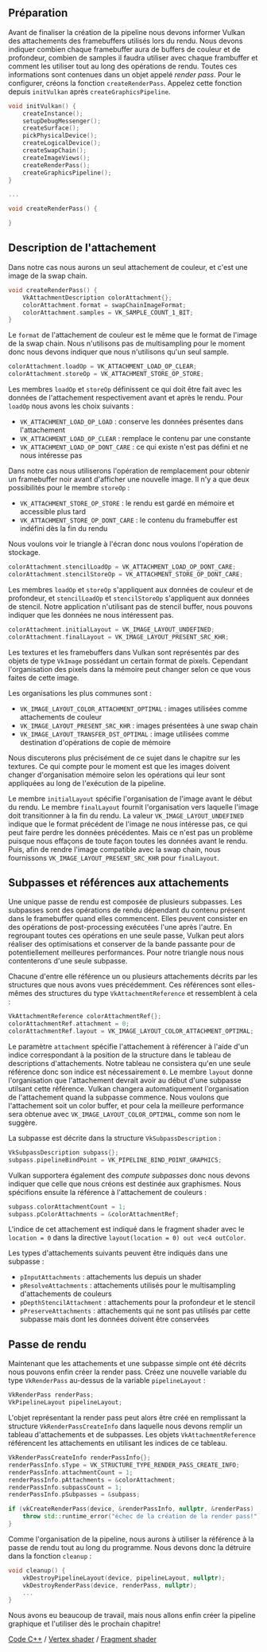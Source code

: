 ## Préparation

Avant de finaliser la création de la pipeline nous devons informer Vulkan des attachements des framebuffers utilisés 
lors du rendu. Nous devons indiquer combien chaque framebuffer aura de buffers de couleur et de profondeur, combien de 
samples il faudra utiliser avec chaque frambuffer et comment les utiliser tout au long des opérations de rendu. Toutes
ces informations sont contenues dans un objet appelé *render pass*. Pour le configurer, créons la fonction
`createRenderPass`. Appelez cette fonction depuis `initVulkan` après `createGraphicsPipeline`.

```c++
void initVulkan() {
    createInstance();
    setupDebugMessenger();
    createSurface();
    pickPhysicalDevice();
    createLogicalDevice();
    createSwapChain();
    createImageViews();
    createRenderPass();
    createGraphicsPipeline();
}

...

void createRenderPass() {

}
```

## Description de l'attachement

Dans notre cas nous aurons un seul attachement de couleur, et c'est une image de la swap chain.

```c++
void createRenderPass() {
    VkAttachmentDescription colorAttachment{};
    colorAttachment.format = swapChainImageFormat;
    colorAttachment.samples = VK_SAMPLE_COUNT_1_BIT;
}
```

Le `format` de l'attachement de couleur est le même que le format de l'image de la swap chain. Nous n'utilisons pas 
de multisampling pour le moment donc nous devons indiquer que nous n'utilisons qu'un seul sample.

```c++
colorAttachment.loadOp = VK_ATTACHMENT_LOAD_OP_CLEAR;
colorAttachment.storeOp = VK_ATTACHMENT_STORE_OP_STORE;
```

Les membres `loadOp` et `storeOp` définissent ce qui doit être fait avec les données de l'attachement respectivement
avant et après le rendu. Pour `loadOp` nous avons les choix suivants :

* `VK_ATTACHMENT_LOAD_OP_LOAD` : conserve les données présentes dans l'attachement
* `VK_ATTACHMENT_LOAD_OP_CLEAR` : remplace le contenu par une constante
* `VK_ATTACHMENT_LOAD_OP_DONT_CARE` : ce qui existe n'est pas défini et ne nous intéresse pas

Dans notre cas nous utiliserons l'opération de remplacement pour obtenir un framebuffer noir avant d'afficher une 
nouvelle image. Il n'y a que deux possibilités pour le membre `storeOp` :

* `VK_ATTACHMENT_STORE_OP_STORE` : le rendu est gardé en mémoire et accessible plus tard
* `VK_ATTACHMENT_STORE_OP_DONT_CARE` : le contenu du framebuffer est indéfini dès la fin du rendu

Nous voulons voir le triangle à l'écran donc nous voulons l'opération de stockage.

```c++
colorAttachment.stencilLoadOp = VK_ATTACHMENT_LOAD_OP_DONT_CARE;
colorAttachment.stencilStoreOp = VK_ATTACHMENT_STORE_OP_DONT_CARE;
```

Les membres `loadOp` et `storeOp` s'appliquent aux données de couleur et de profondeur, et `stencilLoadOp` et 
`stencilStoreOp` s'appliquent aux données de stencil. Notre application n'utilisant pas de stencil buffer, nous 
pouvons indiquer que les données ne nous intéressent pas.

```c++
colorAttachment.initialLayout = VK_IMAGE_LAYOUT_UNDEFINED;
colorAttachment.finalLayout = VK_IMAGE_LAYOUT_PRESENT_SRC_KHR;
```

Les textures et les framebuffers dans Vulkan sont représentés par des objets de type `VkImage` possédant un certain 
format de pixels. Cependant l'organisation des pixels dans la mémoire peut changer selon ce que vous faites de cette 
image.

Les organisations les plus communes sont :

* `VK_IMAGE_LAYOUT_COLOR_ATTACHMENT_OPTIMAL` : images utilisées comme attachements de couleur
* `VK_IMAGE_LAYOUT_PRESENT_SRC_KHR` : images présentées à une swap chain
* `VK_IMAGE_LAYOUT_TRANSFER_DST_OPTIMAL` : image utilisées comme destination d'opérations de copie de mémoire

Nous discuterons plus précisément de ce sujet dans le chapitre sur les textures. Ce qui compte pour le moment est que
les images doivent changer d'organisation mémoire selon les opérations qui leur sont appliquées au long de l'exécution
de la pipeline.

Le membre `initialLayout` spécifie l'organisation de l'image avant le début du rendu. Le membre `finalLayout` fournit
l'organisation vers laquelle l'image doit transitionner à la fin du rendu. La valeur `VK_IMAGE_LAYOUT_UNDEFINED` 
indique que le format précédent de l'image ne nous intéresse pas, ce qui peut faire perdre les données précédentes. 
Mais ce n'est pas un problème puisque nous effaçons de toute façon toutes les données avant le rendu. Puis, afin de 
rendre l'image compatible avec la swap chain, nous fournissons `VK_IMAGE_LAYOUT_PRESENT_SRC_KHR` pour `finalLayout`.

## Subpasses et références aux attachements

Une unique passe de rendu est composée de plusieurs subpasses. Les subpasses sont des opérations de rendu
dépendant du contenu présent dans le framebuffer quand elles commencent. Elles peuvent consister en des opérations de
post-processing exécutées l'une après l'autre. En regroupant toutes ces opérations en une seule passe, Vulkan peut
alors réaliser des optimisations et conserver de la bande passante pour de potentiellement meilleures performances.
Pour notre triangle nous nous contenterons d'une seule subpasse.

Chacune d'entre elle référence un ou plusieurs attachements décrits par les structures que nous avons vues 
précédemment. Ces références sont elles-mêmes des structures du type `VkAttachmentReference` et ressemblent à cela :

```c++
VkAttachmentReference colorAttachmentRef{};
colorAttachmentRef.attachment = 0;
colorAttachmentRef.layout = VK_IMAGE_LAYOUT_COLOR_ATTACHMENT_OPTIMAL;
```

Le paramètre `attachment` spécifie l'attachement à référencer à l'aide d'un indice correspondant à la position de la 
structure dans le tableau de descriptions d'attachements. Notre tableau ne consistera qu'en une seule référence donc 
son indice est nécessairement `0`. Le membre `layout` donne l'organisation que l'attachement devrait avoir au début d'une
subpasse utilsant cette référence. Vulkan changera automatiquement l'organisation de l'attachement quand la subpasse 
commence. Nous voulons que l'attachement soit un color buffer, et pour cela la meilleure performance sera obtenue avec
`VK_IMAGE_LAYOUT_COLOR_OPTIMAL`, comme son nom le suggère.

La subpasse est décrite dans la structure `VkSubpassDescription` :

```c++
VkSubpassDescription subpass{};
subpass.pipelineBindPoint = VK_PIPELINE_BIND_POINT_GRAPHICS;
```

Vulkan supportera également des *compute subpasses* donc nous devons indiquer que celle que nous créons est destinée 
aux graphismes. Nous spécifions ensuite la référence à l'attachement de couleurs :

```c++
subpass.colorAttachmentCount = 1;
subpass.pColorAttachments = &colorAttachmentRef;
```

L'indice de cet attachement est indiqué dans le fragment shader avec le `location = 0` dans la directive 
`layout(location = 0) out vec4 outColor`.

Les types d'attachements suivants peuvent être indiqués dans une subpasse :

* `pInputAttachments` : attachements lus depuis un shader
* `pResolveAttachments` : attachements utilisés pour le multisampling d'attachements de couleurs
* `pDepthStencilAttachment` : attachements pour la profondeur et le stencil
* `pPreserveAttachments` : attachements qui ne sont pas utilisés par cette subpasse mais dont les données doivent 
être conservées

## Passe de rendu

Maintenant que les attachements et une subpasse simple ont été décrits nous pouvons enfin créer la render pass. 
Créez une nouvelle variable du type `VkRenderPass` au-dessus de la variable `pipelineLayout` :

```c++
VkRenderPass renderPass;
VkPipelineLayout pipelineLayout;
```

L'objet représentant la render pass peut alors être créé en remplissant la structure `VkRenderPassCreateInfo` dans
laquelle nous devons remplir un tableau d'attachements et de subpasses. Les objets `VkAttachmentReference` référencent
les attachements en utilisant les indices de ce tableau.

```c++
VkRenderPassCreateInfo renderPassInfo{};
renderPassInfo.sType = VK_STRUCTURE_TYPE_RENDER_PASS_CREATE_INFO;
renderPassInfo.attachmentCount = 1;
renderPassInfo.pAttachments = &colorAttachment;
renderPassInfo.subpassCount = 1;
renderPassInfo.pSubpasses = &subpass;

if (vkCreateRenderPass(device, &renderPassInfo, nullptr, &renderPass) != VK_SUCCESS) {
    throw std::runtime_error("échec de la création de la render pass!");
}
```

Comme l'organisation de la pipeline, nous aurons à utiliser la référence à la passe de rendu tout au long du 
programme. Nous devons donc la détruire dans la fonction `cleanup` :

```c++
void cleanup() {
    vkDestroyPipelineLayout(device, pipelineLayout, nullptr);
    vkDestroyRenderPass(device, renderPass, nullptr);
    ...
}
```

Nous avons eu beaucoup de travail, mais nous allons enfin créer la pipeline graphique et l'utiliser dès le prochain 
chapitre!

[Code C++](/code/11_render_passes.cpp) /
[Vertex shader](/code/09_shader_base.vert) /
[Fragment shader](/code/09_shader_base.frag)
